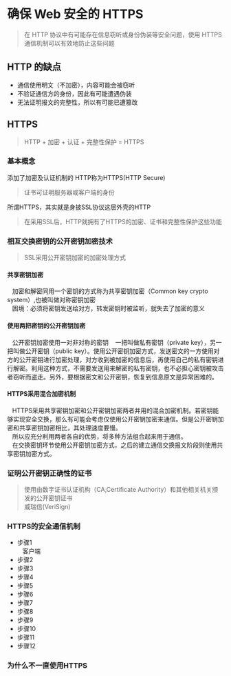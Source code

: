 # 确保 Web 安全的 HTTPS
> 在 HTTP 协议中有可能存在信息窃听或身份伪装等安全问题，使用 HTTPS 通信机制可以有效地防止这些问题
## HTTP 的缺点
* 通信使用明文（不加密），内容可能会被窃听
* 不验证通信方的身份，因此有可能遭遇伪装
* 无法证明报文的完整性，所以有可能已遭篡改
## HTTPS
> HTTP + 加密 + 认证 + 完整性保护 = HTTPS
### 基本概念

添加了加密及认证机制的 HTTP称为HTTPS(HTTP Secure)    
> 证书可证明服务器或客户端的身份    

所谓HTTPS，其实就是身披SSL协议这层外壳的HTTP
> 在采用SSL后，HTTP就拥有了HTTPS的加密、证书和完整性保护这些功能    

### 相互交换密钥的公开密钥加密技术
> SSL采用公开密钥加密的加密处理方式

#### 共享密钥加密
    加密和解密同用一个密钥的方式称为共享密钥加密（Common key crypto system）,也被叫做对称密钥加密    
    困境：必须将密钥发送给对方，转发密钥时被监听，就失去了加密的意义
#### 使用两把密钥的公开密钥加密
    公开密钥加密使用一对非对称的密钥
    一把叫做私有密钥（private key），另一把叫做公开密钥（public key）。使用公开密钥加密方式，发送密文的一方使用对方的公开密钥进行加密处理，对方收到被加密的信息后，再使用自己的私有密钥进行解密。利用这种方式，不需要发送用来解密的私有密钥，也不必担心密钥被攻击者窃听而盗走。另外，要根据密文和公开密钥，恢复到信息原文是异常困难的。
#### HTTPS采用混合加密机制
    HTTPS采用共享密钥加密和公开密钥加密两者并用的混合加密机制。若密钥能够实现安全交换，那么有可能会考虑仅使用公开密钥加密来通信。但是公开密钥加密和共享密钥加密相比，其处理速度要慢。    
    所以应充分利用两者各自的优势，将多种方法组合起来用于通信。    
    在交换密钥环节使用公开密钥加密方式，之后的建立通信交换报文阶段则使用共享密钥加密方式。
### 证明公开密钥正确性的证书
> 使用由数字证书认证机构（CA,Certificate Authority）和其他相关机关颁发的公开密钥证书    
> 威瑞信(VeriSign)
### HTTPS的安全通信机制
* 步骤1    
    客户端
* 步骤2
* 步骤3
* 步骤4
* 步骤5
* 步骤6
* 步骤7
* 步骤8
* 步骤9
* 步骤10
* 步骤11
* 步骤12
### 为什么不一直使用HTTPS
